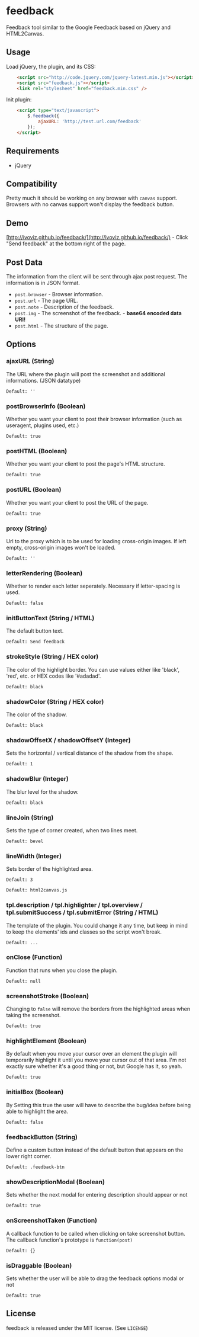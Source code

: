 feedback
========

Feedback tool similar to the Google Feedback based on jQuery and HTML2Canvas.

## Usage

Load jQuery, the plugin, and its CSS:
```html
    <script src="http://code.jquery.com/jquery-latest.min.js"></script>
	<script src="feedback.js"></script>
	<link rel="stylesheet" href="feedback.min.css" />
```

Init plugin:
```html
    <script type="text/javascript">
        $.feedback({
            ajaxURL: 'http://test.url.com/feedback'
        });
    </script>
```

## Requirements

* jQuery

## Compatibility

Pretty much it should be working on any browser with `canvas` support. Browsers with no canvas support won't display the feedback button.

## Demo

[http://ivoviz.github.io/feedback/](http://ivoviz.github.io/feedback/) - Click "Send feedback" at the bottom right of the page.

## Post Data

The information from the client will be sent through ajax post request. The information is in JSON format.

* `post.browser` - Browser information.
* `post.url` - The page URL.
* `post.note` - Description of the feedback.
* `post.img` - The screenshot of the feedback. - **base64 encoded data URI!**
* `post.html` - The structure of the page.

## Options

### ajaxURL (String)

The URL where the plugin will post the screenshot and additional informations. (JSON datatype)

`Default: ''`

### postBrowserInfo (Boolean)

Whether you want your client to post their browser information (such as useragent, plugins used, etc.)

`Default: true`

### postHTML (Boolean)

Whether you want your client to post the page's HTML structure.

`Default: true`

### postURL (Boolean)

Whether you want your client to post the URL of the page.

`Default: true`

### proxy (String)

Url to the proxy which is to be used for loading cross-origin images. If left empty, cross-origin images won't be loaded.

`Default: ''`

### letterRendering (Boolean)

Whether to render each letter seperately. Necessary if letter-spacing is used.

`Default: false`

### initButtonText (String / HTML)

The default button text.

`Default: Send feedback`

### strokeStyle (String / HEX color)

The color of the highlight border. You can use values either like 'black', 'red', etc. or HEX codes like '#adadad'.

`Default: black`

### shadowColor (String / HEX color)

The color of the shadow.

`Default: black`

### shadowOffsetX / shadowOffsetY (Integer)

Sets the horizontal / vertical distance of the shadow from the shape.

`Default: 1`

### shadowBlur (Integer)

The blur level for the shadow.

`Default: black`

### lineJoin (String)

Sets the type of corner created, when two lines meet.

`Default: bevel`

### lineWidth (Integer)

Sets border of the highlighted area.

`Default: 3`

`Default: html2canvas.js`

### tpl.description / tpl.highlighter / tpl.overview / tpl.submitSuccess / tpl.submitError (String / HTML)

The template of the plugin. You could change it any time, but keep in mind to keep the elements' ids and classes so the script won't break.

`Default: ...`

### onClose (Function)

Function that runs when you close the plugin.

`Default: null`

### screenshotStroke (Boolean)

Changing to `false` will remove the borders from the highlighted areas when taking the screenshot.

`Default: true`

### highlightElement (Boolean)

By default when you move your cursor over an element the plugin will temporarily highlight it until you move your cursor out of that area.
I'm not exactly sure whether it's a good thing or not, but Google has it, so yeah.

`Default: true`

### initialBox (Boolean)

By Setting this true the user will have to describe the bug/idea before being able to highlight the area.

`Default: false`

### feedbackButton (String)

Define a custom button instead of the default button that appears on the lower right corner.

`Default: .feedback-btn`

### showDescriptionModal (Boolean)

Sets whether the next modal for entering description should appear or not

`Default: true`

### onScreenshotTaken (Function)

A callback function to be called when clicking on take screenshot button. The callback function's prototype is `function(post)`

`Default: {}`

### isDraggable (Boolean)

Sets whether the user will be able to drag the feedback options modal or not

`Default: true`

## License

feedback is released under the MIT license. (See `LICENSE`)
